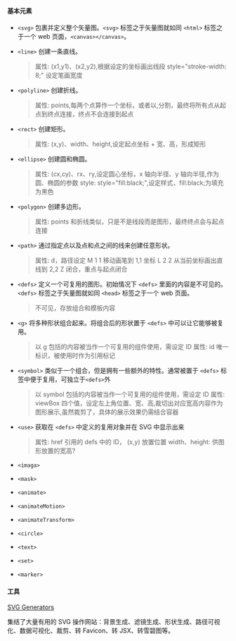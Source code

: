 #### 基本元素

- `<svg>` 包裹并定义整个矢量图。`<svg>` 标签之于矢量图就如同 `<html>` 标签之于一个 web 页面，`<canvas></canvas>`。
- `<line>` 创建一条直线。
  > 属性: (x1,y1)、(x2,y2),根据设定的坐标画出线段
  > style="stroke-width: 8;" 设定笔画宽度
- `<polyline>` 创建折线。
  
  > 属性: points,每两个点算作一个坐标，或者以,分割，最终将所有点从起点到终点连接，终点不会连接到起点
- `<rect>` 创建矩形。
  
  > 属性: (x,y)、width、height,设定起点坐标 + 宽、高，形成矩形
- `<ellipse>` 创建圆和椭圆。
  > 属性: (cx,cy)、rx、ry,设定圆心坐标，x 轴向半径、y 轴向半径,作为圆、椭圆的参数
  > style: style="fill:black;",设定样式，fill:black;为填充为黑色
- `<polygon>` 创建多边形。
  
  > 属性: points 和折线类似，只是不是线段而是图形，最终终点会与起点连接
- `<path>` 通过指定点以及点和点之间的线来创建任意形状。
  > 属性: d，路径设定
  > M 1 1 移动画笔到 1,1 坐标
  > L 2 2 从当前坐标画出直线到 2,2
  > Z 闭合，重点与起点闭合
- `<defs>` 定义一个可复用的图形。初始情况下 `<defs>` 里面的内容是不可见的。`<defs>` 标签之于矢量图就如同 `<head>` 标签之于一个 web 页面。
  
  > 不可见，存放组合和模板内容
- `<g>` 将多种形状组合起来。将组合后的形状置于 `<defs>` 中可以让它能够被复用。
  > 以 g 包括的内容被当作一个可复用的组件使用，需设定 ID
  > 属性: id 唯一标识，被使用时作为引用标记
- `<symbol>` 类似于一个组合，但是拥有一些额外的特性。通常被置于 `<defs>` 标签中便于复用，可独立于`<defs>`外
  > 以 symbol 包括的内容被当作一个可复用的组件使用，需设定 ID
  > 属性: viewBox 四个值，设定左上角位置、宽、高,裁切出对应宽高内容作为图形展示,虽然裁剪了，具体的展示效果仍需结合容器
- `<use>` 获取在 `<defs>` 中定义的复用对象并在 SVG 中显示出来
  > 属性: href 引用的 defs 中的 ID，
            (x,y) 放置位置
            width、height: 供图形放置的宽高?
- `<imaga>`
- `<mask>`
- `<animate>`
- `<animateMotion>`
- `<animateTransform>`
- `<circle>`
- `<text>`
- `<set>`
- `<marker>`



#### 工具

[SVG Generators](https://www.smashingmagazine.com/2021/03/svg-generators/) 

集结了大量有用的 SVG 操作网站：背景生成、滤镜生成、形状生成、路径可视化、数据可视化、裁剪、转 Favicon、转 JSX、转雪碧图等。

